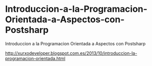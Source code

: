 Introduccion-a-la-Programacion-Orientada-a-Aspectos-con-Postsharp
=================================================================

Introduccion a la Programacion Orientada a Aspectos con Postsharp

http://xurxodeveloper.blogspot.com.es/2013/10/introduccion-la-programacion-orientada.html
